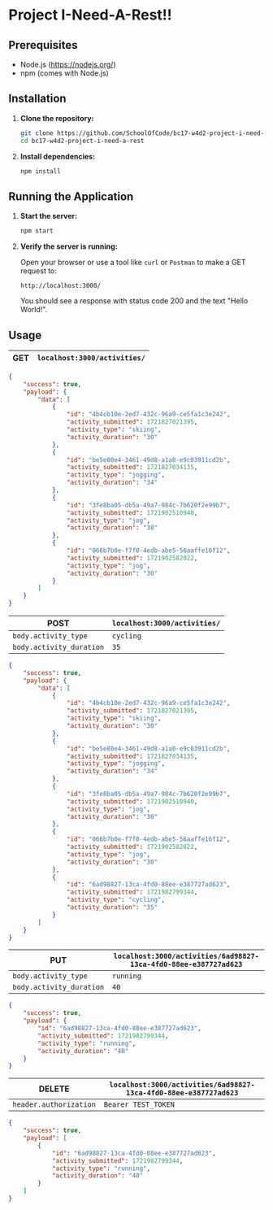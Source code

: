 # Project I-Need-A-Rest!!

## Prerequisites

- Node.js (https://nodejs.org/)
- npm (comes with Node.js)

## Installation

1. **Clone the repository:**

    ```bash
    git clone https://github.com/SchoolOfCode/bc17-w4d2-project-i-need-a-rest.git
    cd bc17-w4d2-project-i-need-a-rest
    ```

2. **Install dependencies:**

    ```bash
    npm install
    ```

## Running the Application

1. **Start the server:**

    ```bash
    npm start
    ```

2. **Verify the server is running:**

    Open your browser or use a tool like `curl` or `Postman` to make a GET request to:

    ```
    http://localhost:3000/
    ```

    You should see a response with status code 200 and the text "Hello World!".

## Usage

| GET  | `localhost:3000/activities/` |
|------|------------------------------|
```json
{
    "success": true,
    "payload": {
        "data": [
            {
                "id": "4b4cb10e-2ed7-432c-96a9-ce5fa1c3e242",
                "activity_submitted": 1721827021395,
                "activity_type": "skiing",
                "activity_duration": "30"
            },
            {
                "id": "be5e80e4-3461-49d8-a1a0-e9c03911cd2b",
                "activity_submitted": 1721827034135,
                "activity_type": "jogging",
                "activity_duration": "34"
            },
            {
                "id": "3fe8ba05-db5a-49a7-984c-7b620f2e99b7",
                "activity_submitted": 1721902510940,
                "activity_type": "jog",
                "activity_duration": "30"
            },
            {
                "id": "066b7b0e-f7f0-4edb-abe5-56aaffe16f12",
                "activity_submitted": 1721902582022,
                "activity_type": "jog",
                "activity_duration": "30"
            }
        ]
    }
}
```

| POST | `localhost:3000/activities/` |
|------|------------------------------|
|`body.activity_type`| `cycling`           |
|`body.activity_duration`|`35`|

```json
{
    "success": true,
    "payload": {
        "data": [
            {
                "id": "4b4cb10e-2ed7-432c-96a9-ce5fa1c3e242",
                "activity_submitted": 1721827021395,
                "activity_type": "skiing",
                "activity_duration": "30"
            },
            {
                "id": "be5e80e4-3461-49d8-a1a0-e9c03911cd2b",
                "activity_submitted": 1721827034135,
                "activity_type": "jogging",
                "activity_duration": "34"
            },
            {
                "id": "3fe8ba05-db5a-49a7-984c-7b620f2e99b7",
                "activity_submitted": 1721902510940,
                "activity_type": "jog",
                "activity_duration": "30"
            },
            {
                "id": "066b7b0e-f7f0-4edb-abe5-56aaffe16f12",
                "activity_submitted": 1721902582022,
                "activity_type": "jog",
                "activity_duration": "30"
            },
            {
                "id": "6ad98827-13ca-4fd0-88ee-e387727ad623",
                "activity_submitted": 1721982799344,
                "activity_type": "cycling",
                "activity_duration": "35"
            }
        ]
    }
}
```

| PUT | `localhost:3000/activities/6ad98827-13ca-4fd0-88ee-e387727ad623` |
|------|------------------------------|
|`body.activity_type`| `running`           |
|`body.activity_duration`|`40`|

```json
{
    "success": true,
    "payload": {
        "id": "6ad98827-13ca-4fd0-88ee-e387727ad623",
        "activity_submitted": 1721982799344,
        "activity_type": "running",
        "activity_duration": "40"
    }
}
```
| DELETE | `localhost:3000/activities/6ad98827-13ca-4fd0-88ee-e387727ad623` |
|------|------------------------------|
|`header.authorization`| `Bearer TEST_TOKEN`           |

```json
{
    "success": true,
    "payload": [
        {
            "id": "6ad98827-13ca-4fd0-88ee-e387727ad623",
            "activity_submitted": 1721982799344,
            "activity_type": "running",
            "activity_duration": "40"
        }
    ]
}
```

